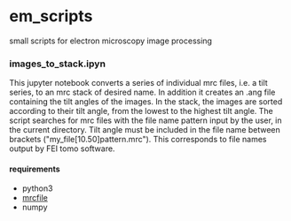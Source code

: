 # em_scripts
small scripts for electron microscopy image processing

### images_to_stack.ipyn
This jupyter notebook converts a series of individual mrc files, i.e. a tilt series, to an mrc stack of desired name. In addition it creates an .ang file containing the tilt angles of the images. In the stack, the images are sorted according to their tilt angle, from the lowest to the highest tilt angle. The script searches for mrc files with the file name pattern input by the user, in the current directory. Tilt angle must be included in the file name between brackets ("my_file[10.50]pattern.mrc"). This corresponds to file names output by FEI tomo software. 
#### requirements
- python3
- [mrcfile](https://anaconda.org/conda-forge/mrcfile)
- numpy

